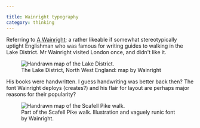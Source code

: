 ```yaml
---

title: Wainright typography
category: thinking
---
```


Referring to [A Wainright](http://en.wikipedia.org/wiki/Alfred_Wainwright); a rather likeable if somewhat stereotypically uptight Englishman who was famous for writing guides to walking in the Lake District. Mr Wainright visited London once, and didn't like it.

<figure class="ma0">

<img class="db" src="https://farm3.static.flickr.com/2307/2507057858_eb0769a653.jpg?v=0" alt="Handrawn map of the Lake District.">

<figcaption class="f6 c-lh-title c-sans-serif mt1">The Lake District, North West England: map by Wainright</figcaption>

</figure>

His books were handwritten. I guess handwriting was better back then? The font Wainright deploys (creates?) and his flair for layout are perhaps major reasons for their popularity?

<figure class="ma0">

<img class="db" src="https://farm3.static.flickr.com/2227/2506211647_72ef35b9e5.jpg?v=0" alt="Handrawn map of the Scafell Pike walk.">

<figcaption class="f6 c-lh-title c-sans-serif mt1">Part of the Scafell Pike walk. Illustration and vaguely runic font by Wainright.</figcaption>

</figure>
